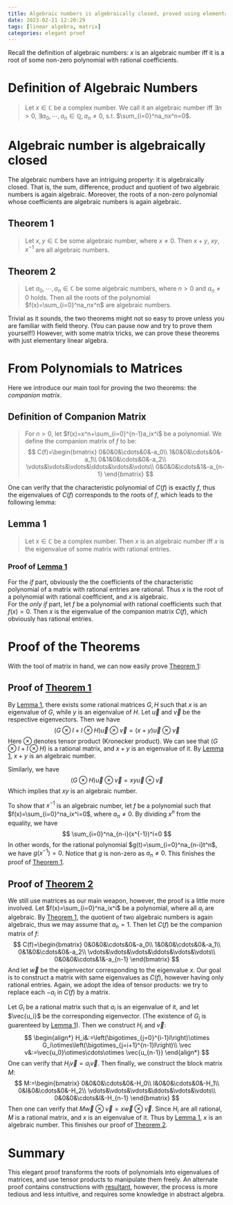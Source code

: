 ```yaml
---
title: Algebraic numbers is algebraically closed, proved using elementary linear algebra
date: 2023-02-21 12:20:29
tags: [linear algebra, matrix]
categories: elegant proof
---
```


Recall the definition of algebraic numbers: $x$ is an algebraic number iff it is a root of some non-zero polynomial with rational coefficients.

# Definition of Algebraic Numbers
> Let $x\in\mathbb C$ be a complex number. We call it an algebraic number iff $\exists n>0$, $\exists a_0,\cdots,a_n\in\mathbb Q, a_n\ne0$, s.t. $\sum_{i=0}^na_nx^n=0$.

# Algebraic number is algebraically closed

The algebraic numbers have an intriguing property: it is algebraically closed. That is, the sum, difference, product and quotient of two algebraic numbers is again algebraic. Moreover, the roots of a non-zero polynomial whose coefficients are algebraic numbers is again algebraic.

<!--more-->

## Theorem 1
> Let $x,y\in\mathbb C$ be some algebraic number, where $x\ne0$. Then $x+y$, $xy$, $x^{-1}$ are all algebraic numbers.

## Theorem 2
> Let $a_0,\cdots,a_n\in\mathbb C$ be some algebraic numbers, where $n>0$ and $a_n\ne0$ holds. Then all the roots of the polynomial $f(x)=\sum_{i=0}^na_nx^n$ are algebraic numbers.

Trivial as it sounds, the two theorems might not so easy to prove unless you are familiar with field theory. (You can pause now and try to prove them yourself!) However, with some matrix tricks, we can prove these theorems with just elementary linear algebra.

# From Polynomials to Matrices

Here we introduce our main tool for proving the two theorems: the *companion matrix*.

## Definition of Companion Matrix
> For $n>0$, let $f(x)=x^n+\sum_{i=0}^{n-1}a_ix^i$ be a polynomial. We define the companion matrix of $f$ to be:
> $$
> C(f)=\begin{bmatrix}
> 	0&0&0&\cdots&0&-a_0\\
> 	1&0&0&\cdots&0&-a_1\\
> 	0&1&0&\cdots&0&-a_2\\
> 	\vdots&\vdots&\vdots&\ddots&\vdots&\vdots\\
> 	0&0&0&\cdots&1&-a_{n-1}
> \end{bmatrix}	
> $$

One can verify that the characteristic polynomial of $C(f)$ is exactly $f$, thus the eigenvalues of $C(f)$ corresponds to the roots of $f$, which leads to the following lemma:

## Lemma 1
> Let $x\in\mathbb C$ be a complex number. Then $x$ is an algebraic number iff $x$ is the eigenvalue of some matrix with rational entries.

### Proof of [Lemma 1](#lemma-1)
For the *if* part, obviously the the coefficients of the characteristic polynomial of a matrix with rational entries are rational. Thus $x$ is the root of a polynomial with rational coefficient, and $x$ is algebraic.  
For the *only if* part, let $f$ be a polynomial with rational coefficients such that $f(x)=0$. Then $x$ is the eigenvalue of the companion matrix $C(f)$, which obviously has rational entries.

# Proof of the Theorems

With the tool of matrix in hand, we can now easily prove [Theorem 1](#theorem-1):

## Proof of [Theorem 1](#theorem-1)

By [Lemma 1](#lemma-1), there exists some rational matrices $G,H$ such that $x$ is an eigenvalue of $G$, while $y$ is an eigenvalue of $H$. Let $\vec u$ and $\vec v$ be the respective eigenvectors. Then we have
$$
(G\otimes I+I\otimes H)\vec u\otimes\vec v=(x+y)\vec u\otimes\vec v
$$
Here $\otimes$ denotes tensor product (Kronecker product). We can see that $(G\otimes I+I\otimes H)$ is a rational matrix, and $x+y$ is an eigenvalue of it. By [Lemma 1](#lemma-1), $x+y$ is an algebraic number.

Similarly, we have
$$
(G\otimes H)\vec u\otimes \vec v=xy\vec u\otimes\vec v
$$
Which implies that $xy$ is an algebraic number.

To show that $x^{-1}$ is an algebraic number, let $f$ be a polynomial such that $f(x)=\sum_{i=0}^na_ix^i=0$, where $a_n\ne0$. By dividing $x^n$ from the equality, we have
$$
\sum_{i=0}^na_{n-i}(x^{-1})^i=0
$$
In other words, for the rational polynomial $g(t)=\sum_{i=0}^na_{n-i}t^n$, we have $g(x^{-1})=0$. Notice that $g$ is non-zero as $a_n\ne0$. This finishes the proof of [Theorem 1](#theorem-1).

## Proof of [Theorem 2](#theorem-2)

We still use matrices as our main weapon, however, the proof is a little more involved. Let $f(x)=\sum_{i=0}^na_ix^i$ be a polynomial, where all $a_i$ are algebraic. By [Theorem 1](#theorem-1), the quotient of two algebraic numbers is again algebraic, thus we may assume that $a_n=1$. Then let $C(f)$ be the companion matrix of $f$:
$$
C(f)=\begin{bmatrix}
	0&0&0&\cdots&0&-a_0\\
	1&0&0&\cdots&0&-a_1\\
	0&1&0&\cdots&0&-a_2\\
	\vdots&\vdots&\vdots&\ddots&\vdots&\vdots\\
	0&0&0&\cdots&1&-a_{n-1}
\end{bmatrix}	
$$
And let $\vec w$ be the eigenvector corresponding to the eigenvalue $x$. Our goal is to construct a matrix with same eigenvalues as $C(f)$, however having only rational entries. Again, we adopt the idea of tensor products: we try to replace each $-a_i$ in $C(f)$ by a matrix.

Let $G_i$ be a rational matrix such that $a_i$ is an eigenvalue of it, and let $\vec{u_i}$ be the corresponding eigenvector. (The existence of $G_i$ is guarenteed by [Lemma 1](#lemma-1)). Then we construct $H_i$ and $\vec v$:
$$
\begin{align*}
	H_i&:=\left(\bigotimes_{j=0}^{i-1}I\right)\otimes G_i\otimes\left(\bigotimes_{j=i+1}^{n-1}I\right)\\
	\vec v&:=\vec{u_0}\otimes\cdots\otimes \vec{u_{n-1}}
\end{align*}
$$
One can verify that $H_i\vec v=a_i\vec v$. Then finally, we construct the block matrix $M$:
$$
M:=\begin{bmatrix}
	0&0&0&\cdots&0&-H_0\\
	I&0&0&\cdots&0&-H_1\\
	0&I&0&\cdots&0&-H_2\\
	\vdots&\vdots&\vdots&\ddots&\vdots&\vdots\\
	0&0&0&\cdots&I&-H_{n-1}
\end{bmatrix}	
$$
Then one can verify that $M\vec w\otimes\vec v=x\vec w\otimes\vec v$. Since $H_i$ are all rational, $M$ is a rational matrix, and $x$ is an eigenvalue of it. Thus by [Lemma 1](#lemma-1), $x$ is an algebraic number. This finishes our proof of [Theorem 2](#theorem-2).

# Summary
This elegant proof transforms the roots of polynomials into eigenvalues of matrices, and use tensor products to manipulate them freely. An alternate proof contains constructions with [resultant](https://en.wikipedia.org/wiki/Resultant), however, the process is more tedious and less intuitive, and requires some knowledge in abstract algebra.